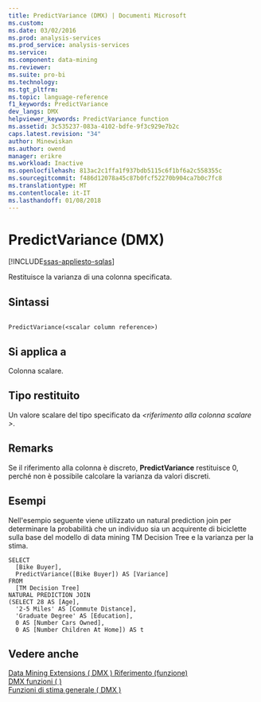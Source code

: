 ```yaml
---
title: PredictVariance (DMX) | Documenti Microsoft
ms.custom: 
ms.date: 03/02/2016
ms.prod: analysis-services
ms.prod_service: analysis-services
ms.service: 
ms.component: data-mining
ms.reviewer: 
ms.suite: pro-bi
ms.technology: 
ms.tgt_pltfrm: 
ms.topic: language-reference
f1_keywords: PredictVariance
dev_langs: DMX
helpviewer_keywords: PredictVariance function
ms.assetid: 3c535237-083a-4102-bdfe-9f3c929e7b2c
caps.latest.revision: "34"
author: Minewiskan
ms.author: owend
manager: erikre
ms.workload: Inactive
ms.openlocfilehash: 813ac2c1ffa1f937bdb5115c6f1bf6a2c558355c
ms.sourcegitcommit: f486d12078a45c87b0fcf52270b904ca7b0c7fc8
ms.translationtype: MT
ms.contentlocale: it-IT
ms.lasthandoff: 01/08/2018
---
```

# <a name="predictvariance-dmx"></a>PredictVariance (DMX)
[!INCLUDE[ssas-appliesto-sqlas](../includes/ssas-appliesto-sqlas.md)]

  Restituisce la varianza di una colonna specificata.  
  
## <a name="syntax"></a>Sintassi  
  
```  
  
PredictVariance(<scalar column reference>)  
```  
  
## <a name="applies-to"></a>Si applica a  
 Colonna scalare.  
  
## <a name="return-type"></a>Tipo restituito  
 Un valore scalare del tipo specificato da  *\<riferimento alla colonna scalare >*.  
  
## <a name="remarks"></a>Remarks  
 Se il riferimento alla colonna è discreto, **PredictVariance** restituisce 0, perché non è possibile calcolare la varianza da valori discreti.  
  
## <a name="examples"></a>Esempi  
 Nell'esempio seguente viene utilizzato un natural prediction join per determinare la probabilità che un individuo sia un acquirente di biciclette sulla base del modello di data mining TM Decision Tree e la varianza per la stima.  
  
```  
SELECT  
  [Bike Buyer],  
  PredictVariance([Bike Buyer]) AS [Variance]  
FROM  
  [TM Decision Tree]  
NATURAL PREDICTION JOIN  
(SELECT 28 AS [Age],  
  '2-5 Miles' AS [Commute Distance],  
  'Graduate Degree' AS [Education],  
  0 AS [Number Cars Owned],  
  0 AS [Number Children At Home]) AS t  
```  
  
## <a name="see-also"></a>Vedere anche  
 [Data Mining Extensions &#40; DMX &#41; Riferimento (funzione)](../dmx/data-mining-extensions-dmx-function-reference.md)   
 [DMX funzioni &#40; &#41;](../dmx/functions-dmx.md)   
 [Funzioni di stima generale &#40; DMX &#41;](../dmx/general-prediction-functions-dmx.md)  
  
  
